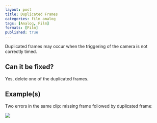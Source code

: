 ```yaml
---
layout: post
title: Duplicated Frames
categories: film analog
tags: [Analog, Film]
formats: [Film]
published: true
---
```


Duplicated frames may occur when the triggering of the camera is not correctly timed.

## Can it be fixed?

Yes, delete one of the duplicated frames.

## Example(s)

Two errors in the same clip: missing frame followed by duplicated frame:

<img src="{{ site.baseurl }}/images/missing_duplicated.gif">
